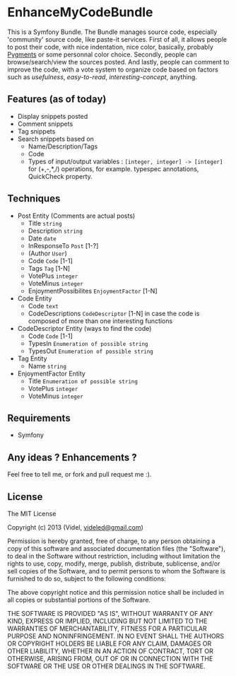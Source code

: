 EnhanceMyCodeBundle
===================

This is a Symfony Bundle. The Bundle manages source code, especially 'community' source code, like paste-it services.
First of all, it allows people to post their code, with nice indentation, nice color, basically, probably [Pygments](http://pygments.org/) or some personnal color choice.
Secondly, people can browse/search/view the sources posted.
And lastly, people can comment to improve the code, with a vote system to organize code based on factors such as *usefulness*, *easy-to-read*, *interesting-concept*, anything.

Features (as of today)
----------------------
 * Display snippets posted
 * Comment snippets
 * Tag snippets
 * Search snippets based on 
    * Name/Description/Tags
    * Code
    * Types of input/output variables : ``[integer, integer] -> [integer]`` for (+,-,*,/) operations, for example. typespec annotations, QuickCheck property.


Techniques
----------
 * Post Entity (Comments are actual posts)
    * Title ``string``
    * Description ``string``
    * Date ``date``
    * InResponseTo ``Post`` [1-?]
    * (Author ``User``)
    * Code ``Code`` [1-1]
    * Tags ``Tag`` [1-N]
    * VotePlus ``integer``
    * VoteMinus ``integer``
    * EnjoymentPossibilites ``EnjoymentFactor`` [1-N]
 * Code Entity
    * Code ``text``
    * CodeDescriptions ``CodeDescriptor`` [1-N] in case the code is composed of more than one interesting functions
 * CodeDescriptor Entity (ways to find the code)
    * Code ``Code`` [1-1]
    * TypesIn ``Enumeration of possible string``
    * TypesOut ``Enumeration of possible string``
 * Tag Entity
    * Name ``string``
 * EnjoymentFactor Entity
    * Title ``Enumeration of possible string``
    * VotePlus ``integer``
    * VoteMinus ``integer``


Requirements
------------
 * Symfony


Any ideas ? Enhancements ?
--------------------------
Feel free to tell me, or fork and pull request me :).


License
-------
The MIT License

Copyright (c) 2013 (Videl, videled@gmail.com)

Permission is hereby granted, free of charge, to any person obtaining a copy
of this software and associated documentation files (the "Software"), to deal
in the Software without restriction, including without limitation the rights
to use, copy, modify, merge, publish, distribute, sublicense, and/or sell
copies of the Software, and to permit persons to whom the Software is
furnished to do so, subject to the following conditions:

The above copyright notice and this permission notice shall be included in
all copies or substantial portions of the Software.

THE SOFTWARE IS PROVIDED "AS IS", WITHOUT WARRANTY OF ANY KIND, EXPRESS OR
IMPLIED, INCLUDING BUT NOT LIMITED TO THE WARRANTIES OF MERCHANTABILITY,
FITNESS FOR A PARTICULAR PURPOSE AND NONINFRINGEMENT. IN NO EVENT SHALL THE
AUTHORS OR COPYRIGHT HOLDERS BE LIABLE FOR ANY CLAIM, DAMAGES OR OTHER
LIABILITY, WHETHER IN AN ACTION OF CONTRACT, TORT OR OTHERWISE, ARISING FROM,
OUT OF OR IN CONNECTION WITH THE SOFTWARE OR THE USE OR OTHER DEALINGS IN
THE SOFTWARE.